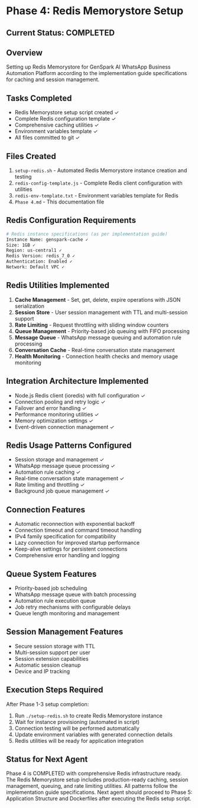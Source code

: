 # Phase 4: Redis Memorystore Setup

## Current Status: COMPLETED

## Overview
Setting up Redis Memorystore for GenSpark AI WhatsApp Business Automation Platform according to the implementation guide specifications for caching and session management.

## Tasks Completed
- Redis Memorystore setup script created ✓
- Complete Redis configuration template ✓
- Comprehensive caching utilities ✓
- Environment variables template ✓
- All files committed to git ✓

## Files Created
1. `setup-redis.sh` - Automated Redis Memorystore instance creation and testing
2. `redis-config-template.js` - Complete Redis client configuration with utilities
3. `redis-env-template.txt` - Environment variables template for Redis
4. `Phase 4.md` - This documentation file

## Redis Configuration Requirements
```bash
# Redis instance specifications (as per implementation guide)
Instance Name: genspark-cache ✓
Size: 1GB ✓
Region: us-central1 ✓
Redis Version: redis_7_0 ✓
Authentication: Enabled ✓
Network: Default VPC ✓
```

## Redis Utilities Implemented
1. **Cache Management** - Set, get, delete, expire operations with JSON serialization
2. **Session Store** - User session management with TTL and multi-session support
3. **Rate Limiting** - Request throttling with sliding window counters
4. **Queue Management** - Priority-based job queuing with FIFO processing
5. **Message Queue** - WhatsApp message queuing and automation rule processing
6. **Conversation Cache** - Real-time conversation state management
7. **Health Monitoring** - Connection health checks and memory usage monitoring

## Integration Architecture Implemented
- Node.js Redis client (ioredis) with full configuration ✓
- Connection pooling and retry logic ✓
- Failover and error handling ✓
- Performance monitoring utilities ✓
- Memory optimization settings ✓
- Event-driven connection management ✓

## Redis Usage Patterns Configured
- Session storage and management ✓
- WhatsApp message queue processing ✓
- Automation rule caching ✓
- Real-time conversation state management ✓
- Rate limiting and throttling ✓
- Background job queue management ✓

## Connection Features
- Automatic reconnection with exponential backoff
- Connection timeout and command timeout handling
- IPv4 family specification for compatibility
- Lazy connection for improved startup performance
- Keep-alive settings for persistent connections
- Comprehensive error handling and logging

## Queue System Features
- Priority-based job scheduling
- WhatsApp message queue with batch processing
- Automation rule execution queue
- Job retry mechanisms with configurable delays
- Queue length monitoring and management

## Session Management Features
- Secure session storage with TTL
- Multi-session support per user
- Session extension capabilities
- Automatic session cleanup
- Device and IP tracking

## Execution Steps Required
After Phase 1-3 setup completion:
1. Run `./setup-redis.sh` to create Redis Memorystore instance
2. Wait for instance provisioning (automated in script)
3. Connection testing will be performed automatically
4. Update environment variables with generated connection details
5. Redis utilities will be ready for application integration

## Status for Next Agent
Phase 4 is COMPLETED with comprehensive Redis infrastructure ready. The Redis Memorystore setup includes production-ready caching, session management, queuing, and rate limiting utilities. All patterns follow the implementation guide specifications. Next agent should proceed to Phase 5: Application Structure and Dockerfiles after executing the Redis setup script.